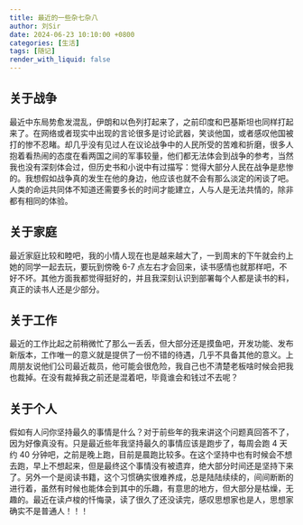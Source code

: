 ```yaml
---
title: 最近的一些杂七杂八
author: 刘Sir
date: 2024-06-23 10:10:00 +0800
categories: [生活]
tags: [随记]
render_with_liquid: false
---  
```


## 关于战争
最近中东局势愈发混乱，伊朗和以色列打起来了，之前印度和巴基斯坦也同样打起来了。在网络或者现实中出现的言论很多是讨论武器，笑谈他国，或者感叹他国被打的惨不忍睹。却几乎没有见过人在议论战争中的人民所受的苦难和折磨，很多人抱着看热闹的态度在看两国之间的军事较量，他们都无法体会到战争的参考，当然我也没有深刻体会过，但历史书和小说中有过描写：觉得大部分人民在战争是悲惨的。我想假如战争真的发生在他的身边，他应该也就不会有那么淡定的闲谈了吧。人类的命运共同体不知道还需要多长的时间才能建立，人与人是无法共情的，除非都有相同的体验。
## 关于家庭
最近家庭比较和睦吧，我的小情人现在也是越来越大了，一到周末的下午就会约上她的同学一起去玩，要玩到傍晚 6-7 点左右才会回来，读书感情也就那样吧，不好不坏。其他方面我都觉得挺好的，并且我深刻认识到部署每个人都是读书的料，真正的读书人还是少部分。
## 关于工作
最近的工作比起之前稍微忙了那么一丢丢，但大部分还是摸鱼吧，开发功能、发布新版本，工作唯一的意义就是提供了一份不错的待遇，几乎不具备其他的意义。上周朋友说他们公司最近裁员，他可能会很危险，我自己也不清楚老板啥时候会把我也裁掉。在没有裁掉我之前还是混着吧，毕竟谁会和钱过不去呢？
## 关于个人
假如有人问你坚持最久的事情是什么？对于前些年的我来讲这个问题真回答不了，因为好像真没有。只是最近些年我坚持最久的事情应该是跑步了，每周会跑 4 天约 40 分钟吧，之前是晚上跑，目前是晨跑比较多。在这个坚持中也有时候会不想去跑，早上不想起来，但是最终这个事情没有被遗弃，绝大部分时间还是坚持下来了。另外一个是阅读书籍，这个习惯确实很难养成，总是陆陆续续的，间间断断的进行着，虽然有时候也能体会到其中的乐趣，有意思的地方，但大部分是枯燥，无趣的。最近在读卢梭的忏悔录，读了很久了还没读完，感叹思想家也是人，思想家确实不是普通人！！！